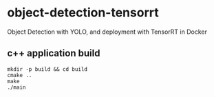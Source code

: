 # object-detection-tensorrt
Object Detection with YOLO, and deployment with TensorRT in Docker

## c++ application build
```
mkdir -p build && cd build
cmake ..
make
./main
```